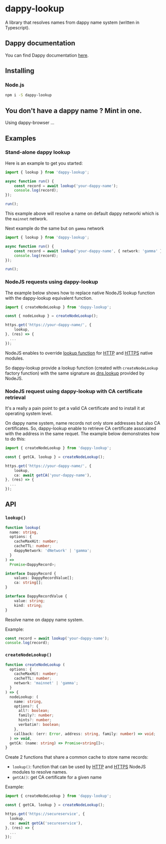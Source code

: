 # dappy-lookup

A library that resolves names from dappy name system (written in Typescript).

## Dappy documentation

You can find Dappy documentation [here](https://fabco.gitbook.io/dappy-spec/).

## Installing

### Node.js

```sh
npm i -S dappy-lookup
```

## You don't have a dappy name ? Mint in one.

Using dappy-browser ...

## Examples

### Stand-alone dappy lookup

Here is an example to get you started:

```typescript
import { lookup } from 'dappy-lookup';

async function run() {
    const record = await lookup('your-dappy-name');
    console.log(record);
});

run();
```

This example above will resolve a name on default dappy networki which is the `mainnet` network.

Next example do the same but on `gamma` network

```typescript
import { lookup } from 'dappy-lookup';

async function run() {
    const record = await lookup('your-dappy-name', { network: 'gamma' });
    console.log(record);
});

run();
```

### NodeJS requests using dappy-lookup

The example below shows how to replace native NodeJS lookup function with the dappy-lookup equivalent function.

```typescript
import { createNodeLookup } from 'dappy-lookup';

const { nodeLookup } = createNodeLookup();

https.get('https://your-dappy-name/', {
    lookup,
}, (res) => {
  ...
});
```

NodeJS enables to override [lookup function](https://nodejs.org/api/http.html#httprequesturl-options-callback) for [HTTP](https://nodejs.org/api/http.html) and [HTTPS](https://nodejs.org/api/https.html) native modules.

So dappy-lookup provide a lookup function (created with `createNodeLookup` factory function) with the same signature as [dns.lookup](https://nodejs.org/api/dns.html#dnslookuphostname-options-callback) provided by NodeJS.

### NodeJS request using dappy-lookup with CA certificate retrieval

It's a really a pain point to get a valid CA certificate and to install it at operating system level.

On dappy name system, name records not only store addresses but also CA certificates.
So, dappy-lookup enable to retrieve CA certificate associated with the address in the same requet. The example below demonstrates how to do this:

```typescript
import { createNodeLookup } from 'dappy-lookup';

const { getCA, lookup } = createNodeLookup();

https.get('https://your-dappy-name/', {
    lookup,
    ca: await getCA('your-dappy-name'),
}, (res) => {
  ...
});
```

## API

### `lookup()`

```typescript
function lookup(
  name: string,
  options: {
    cacheMaxHit: number;
    cacheTTL: number;
    dappyNetwork: 'dNetwork' | 'gamma';
  }
) =>
  Promise<DappyRecord>;

interface DappyRecord {
    values: DappyRecordValue[];
    ca: string[];
}

interface DappyRecordValue {
    value: string;
    kind: string;
}

```

Resolve name on dappy name system.

Example:

```typescript
const record = await lookup('your-dappy-name');
console.log(record);
```

### `createNodeLookup()`

```ts
function createNodeLookup (
  options: {
    cacheMaxHit: number;
    cacheTTL: number;
    network: 'mainnet' | 'gamma';
  }
) => {
  nodeLookup: (
    name: string,
    options?: {
      all?: boolean;
      family?: number;
      hints?: number;
      verbatim?: boolean;
    },
    callback: (err: Error, address: string, family: number) => void;
  ) => void,
  getCA: (name: string) => Promise<string[]>;
}
```

Create 2 functions that share a common cache to store name records:

- `lookup()`: function that can be used by [HTTP](https://nodejs.org/api/http.html) and [HTTPS](https://nodejs.org/api/https.html) NodeJS modules to resolve names.
- `getCA()`: get CA certificate for a given name

Example:

```ts
import { createNodeLookup } from 'dappy-lookup';

const { getCA, lookup } = createNodeLookup();

https.get('https://secureservice', {
  lookup,
  ca: await getCA('secureservice'),
}, (res) => {
  ...
});
```
